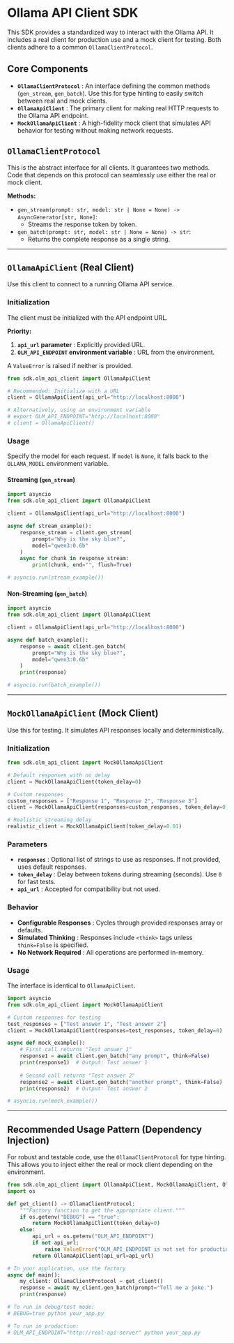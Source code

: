 # Ollama API Client SDK

This SDK provides a standardized way to interact with the Ollama API. It includes a real client for production use and a mock client for testing. Both clients adhere to a common `OllamaClientProtocol`.

## Core Components

* **`OllamaClientProtocol`** : An interface defining the common methods (`gen_stream`, `gen_batch`). Use this for type hinting to easily switch between real and mock clients.
* **`OllamaApiClient`** : The primary client for making real HTTP requests to the Ollama API endpoint.
* **`MockOllamaApiClient`** : A high-fidelity mock client that simulates API behavior for testing without making network requests.

## `OllamaClientProtocol`

This is the abstract interface for all clients. It guarantees two methods. Code that depends on this protocol can seamlessly use either the real or mock client.

**Methods:**

* `gen_stream(prompt: str, model: str | None = None) -> AsyncGenerator[str, None]`:
  * Streams the response token by token.
* `gen_batch(prompt: str, model: str | None = None) -> str`:
  * Returns the complete response as a single string.

---

## `OllamaApiClient` (Real Client)

Use this client to connect to a running Ollama API service.

### Initialization

The client must be initialized with the API endpoint URL.

**Priority:**

1. **`api_url` parameter** : Explicitly provided URL.
2. **`OLM_API_ENDPOINT` environment variable** : URL from the environment.

A `ValueError` is raised if neither is provided.

```python
from sdk.olm_api_client import OllamaApiClient

# Recommended: Initialize with a URL
client = OllamaApiClient(api_url="http://localhost:8000")

# Alternatively, using an environment variable
# export OLM_API_ENDPOINT="http://localhost:8000"
# client = OllamaApiClient()
```

### Usage

Specify the model for each request. If `model` is `None`, it falls back to the `OLLAMA_MODEL` environment variable.

#### Streaming (`gen_stream`)

```python
import asyncio
from sdk.olm_api_client import OllamaApiClient

client = OllamaApiClient(api_url="http://localhost:8000")

async def stream_example():
    response_stream = client.gen_stream(
        prompt="Why is the sky blue?",
        model="qwen3:0.6b"
    )
    async for chunk in response_stream:
        print(chunk, end="", flush=True)

# asyncio.run(stream_example())
```

#### Non-Streaming (`gen_batch`)

```python
import asyncio
from sdk.olm_api_client import OllamaApiClient

client = OllamaApiClient(api_url="http://localhost:8000")

async def batch_example():
    response = await client.gen_batch(
        prompt="Why is the sky blue?",
        model="qwen3:0.6b"
    )
    print(response)

# asyncio.run(batch_example())
```

---

## `MockOllamaApiClient` (Mock Client)

Use this for testing. It simulates API responses locally and deterministically.

### Initialization

```python
from sdk.olm_api_client import MockOllamaApiClient

# Default responses with no delay
client = MockOllamaApiClient(token_delay=0)

# Custom responses
custom_responses = ["Response 1", "Response 2", "Response 3"]
client = MockOllamaApiClient(responses=custom_responses, token_delay=0)

# Realistic streaming delay
realistic_client = MockOllamaApiClient(token_delay=0.01)
```

### Parameters

* **`responses`** : Optional list of strings to use as responses. If not provided, uses default responses.
* **`token_delay`** : Delay between tokens during streaming (seconds). Use `0` for fast tests.
* **`api_url`** : Accepted for compatibility but not used.

### Behavior

* **Configurable Responses** : Cycles through provided responses array or defaults.
* **Simulated Thinking** : Responses include `<think>` tags unless `think=False` is specified.
* **No Network Required** : All operations are performed in-memory.

### Usage

The interface is identical to `OllamaApiClient`.

```python
import asyncio
from sdk.olm_api_client import MockOllamaApiClient

# Custom responses for testing
test_responses = ["Test answer 1", "Test answer 2"]
client = MockOllamaApiClient(responses=test_responses, token_delay=0)

async def mock_example():
    # First call returns "Test answer 1"
    response1 = await client.gen_batch("any prompt", think=False)
    print(response1)  # Output: Test answer 1
    
    # Second call returns "Test answer 2"
    response2 = await client.gen_batch("another prompt", think=False)
    print(response2)  # Output: Test answer 2

# asyncio.run(mock_example())
```

---

## Recommended Usage Pattern (Dependency Injection)

For robust and testable code, use the `OllamaClientProtocol` for type hinting. This allows you to inject either the real or mock client depending on the environment.

```python
from sdk.olm_api_client import OllamaApiClient, MockOllamaApiClient, OllamaClientProtocol
import os

def get_client() -> OllamaClientProtocol:
    """Factory function to get the appropriate client."""
    if os.getenv("DEBUG") == "true":
        return MockOllamaApiClient(token_delay=0)
    else:
        api_url = os.getenv("OLM_API_ENDPOINT")
        if not api_url:
            raise ValueError("OLM_API_ENDPOINT is not set for production")
        return OllamaApiClient(api_url=api_url)

# In your application, use the factory
async def main():
    my_client: OllamaClientProtocol = get_client()
    response = await my_client.gen_batch(prompt="Tell me a joke.")
    print(response)

# To run in debug/test mode:
# DEBUG=true python your_app.py

# To run in production:
# OLM_API_ENDPOINT="http://real-api-server" python your_app.py
```
